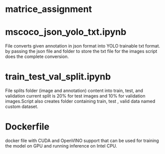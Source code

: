 # matrice_assignment

# mscoco_json_yolo_txt.ipynb

File converts given annotation in json format into YOLO trainable txt format.
by passing the json file and folder to store the txt file for the images script does the complete conversion.

# train_test_val_split.ipynb

File splits folder (image and annotation) content into train, test, and validation current split is 20% for test images and 10% for validation images.Script also creates folder containing train, test , valid data named custom dataset.

# Dockerfile

docker file with CUDA and OpenVINO support that can be used for training the model on GPU and running inference on Intel CPU.
